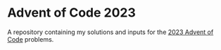 # Advent of Code 2023
A repository containing my solutions and inputs for the [2023 Advent of Code](https://adventofcode.com/2023) problems.
